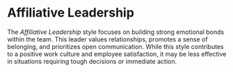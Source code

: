 # Affiliative Leadership

The *Affiliative Leadership* style focuses on building strong emotional bonds within the team. This leader values relationships, promotes a sense of belonging, and prioritizes open communication. While this style contributes to a positive work culture and employee satisfaction, it may be less effective in situations requiring tough decisions or immediate action.

